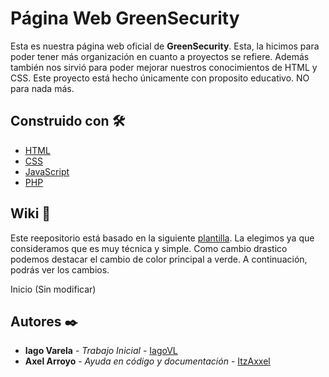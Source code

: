 # Página Web GreenSecurity

Esta es nuestra página web oficial de **GreenSecurity**. Esta, la hicimos para poder tener más organización en cuanto a proyectos se refiere. Además también nos sirvió para
poder mejorar nuestros conocimientos de HTML y CSS. Este proyecto está hecho únicamente con proposito educativo. NO para nada más.


## Construido con 🛠️


* [HTML](https://www.w3schools.com/html/)
* [CSS](https://www.w3schools.com/css/)
* [JavaScript](https://www.javascript.com/)
* [PHP](https://www.php.net/)

## Wiki 📖

Este reepositorio está basado en la siguiente [plantilla](https://www.free-css.com/free-css-templates/page256/it-next). La elegimos ya que consideramos que es muy técnica y simple.
Como cambio drastico podemos destacar el cambio de color principal a verde. A continuación, podrás ver los cambios.

Inicio (Sin modificar)



## Autores ✒️

* **Iago Varela** - *Trabajo Inicial* - [IagoVL](https://github.com/IagoVL)
* **Axel Arroyo** - *Ayuda en código y documentación* - [ItzAxxel](https://github.com/ItzAxxel)
